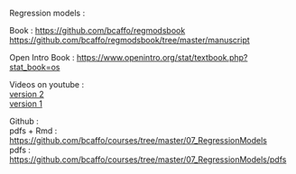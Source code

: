 Regression models :

Book : https://github.com/bcaffo/regmodsbook  
https://github.com/bcaffo/regmodsbook/tree/master/manuscript

Open Intro Book : https://www.openintro.org/stat/textbook.php?stat_book=os  

Videos on youtube :  
[version 2](https://www.youtube.com/playlist?list=PLpl-gQkQivXjqHAJd2t-J_One_fYE55tC)  
[version 1](https://www.youtube.com/playlist?list=PLpl-gQkQivXjP8-7cqclVndMZPyTiw9Dn)  

Github :  
pdfs + Rmd : https://github.com/bcaffo/courses/tree/master/07_RegressionModels  
pdfs : https://github.com/bcaffo/courses/tree/master/07_RegressionModels/pdfs  
